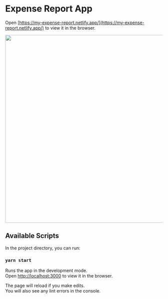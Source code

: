 # Expense Report App

Open [https://my-expense-report.netlify.app/](https://my-expense-report.netlify.app/) to view it in the browser.

<p>
<img src='images/expense-app.png' width="600">
</p>

## Available Scripts

In the project directory, you can run:

### `yarn start`

Runs the app in the development mode.\
Open [http://localhost:3000](http://localhost:3000) to view it in the browser.

The page will reload if you make edits.\
You will also see any lint errors in the console.
